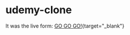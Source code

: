 # udemy-clone
 It was the live form: [GO GO GO!](https://zesty-klepon-0eaab3.netlify.app/){target="_blank"}
